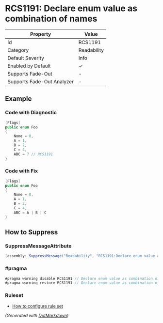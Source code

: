 # RCS1191: Declare enum value as combination of names

| Property                    | Value       |
| --------------------------- | ----------- |
| Id                          | RCS1191     |
| Category                    | Readability |
| Default Severity            | Info        |
| Enabled by Default          | &#x2713;    |
| Supports Fade\-Out          | \-          |
| Supports Fade\-Out Analyzer | \-          |

## Example

### Code with Diagnostic

```csharp
[Flags]
public enum Foo
{
    None = 0,
    A = 1,
    B = 2,
    C = 4,
    ABC = 7 // RCS1191
}
```

### Code with Fix

```csharp
[Flags]
public enum Foo
{
    None = 0,
    A = 1,
    B = 2,
    C = 4,
    ABC = A | B | C
}
```

## How to Suppress

### SuppressMessageAttribute

```csharp
[assembly: SuppressMessage("Readability", "RCS1191:Declare enum value as combination of names.", Justification = "<Pending>")]
```

### \#pragma

```csharp
#pragma warning disable RCS1191 // Declare enum value as combination of names.
#pragma warning restore RCS1191 // Declare enum value as combination of names.
```

### Ruleset

* [How to configure rule set](../HowToConfigureAnalyzers.md)

*\(Generated with [DotMarkdown](http://github.com/JosefPihrt/DotMarkdown)\)*